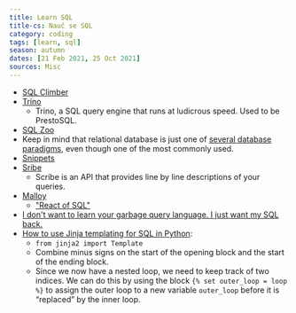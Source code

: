 ```yaml
---
title: Learn SQL
title-cs: Nauč se SQL
category: coding
tags: [learn, sql]
season: autumn
dates: [21 Feb 2021, 25 Oct 2021]
sources: Misc
---
```


* [SQL Climber](https://www.sqlclimber.com/assignments/beginner)
* [Trino](https://trino.io/)
  * Trino, a SQL query engine that runs at ludicrous speed. Used to be PrestoSQL.
* [SQL Zoo](https://sqlzoo.net/wiki/SQL_Tutorial)
* Keep in mind that relational database is just one of [several database paradigms](https://www.youtube.com/watch?v=W2Z7fbCLSTw), even though one of the most commonly used.
* [Snippets](https://sql-snippets.count.co/)
* [Sribe](https://scribedata.app/)
	* Scribe is an API that provides line by line descriptions of your queries.
* [Malloy](https://github.com/looker-open-source/malloy)
	* ["React of SQL"](https://roundup.getdbt.com/p/lots-going-on-metrics-malloy-sanity)
* [I don't want to learn your garbage query language. I just want my SQL back.](https://erikbern.com/2018/08/30/i-dont-want-to-learn-your-garbage-query-language.html)
* [How to use Jinja templating for SQL in Python](https://geoffruddock.com/sql-jinja-templating/):
	-  `from jinja2 import Template`
	- Combine minus signs on the start of the opening block and the start of the ending block.
	- Since we now have a nested loop, we need to keep track of two indices. We can do this by using the block `{% set outer_loop = loop %}` to assign the outer loop to a new variable `outer_loop` before it is “replaced” by the inner loop.